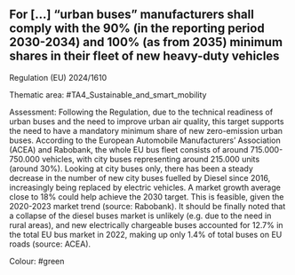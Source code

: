 ## For [...] “urban buses” manufacturers shall comply with the 90% (in the reporting period 2030-2034) and 100% (as from 2035) minimum shares in their fleet of new heavy-duty vehicles
Regulation (EU) 2024/1610

Thematic area: #TA4_Sustainable_and_smart_mobility

Assessment: Following the Regulation, due to the technical readiness of urban buses and
the need to improve urban air quality, this target supports the need to have a mandatory minimum share of new zero-emission urban buses. According to the European Automobile Manufacturers’ Association (ACEA) and Rabobank, the whole EU bus fleet consists of around 715.000-750.000 vehicles, with city buses representing around 215.000 units (around 30%). Looking at city buses only, there has been a steady decrease in the number of new city buses fuelled by Diesel since 2016, increasingly being replaced by electric vehicles. A market growth average close to 18% could help achieve the 2030 target. This is feasible, given the 2020-2023 market trend (source: Rabobank). It should be finally noted that a collapse of the diesel buses market is unlikely (e.g. due to the need in rural areas), and new electrically chargeable buses accounted for 12.7% in the total EU bus market in 2022, making up only 1.4% of total buses on EU roads (source: ACEA).

Colour: #green